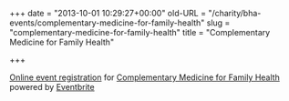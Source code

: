 +++
date = "2013-10-01 10:29:27+00:00"
old-URL = "/charity/bha-events/complementary-medicine-for-family-health"
slug = "complementary-medicine-for-family-health"
title = "Complementary Medicine for Family Health"

+++

[Online event registration](http://www.eventbrite.co.uk/r/eweb) for [Complementary Medicine for Family Health](https://www.eventbrite.co.uk/event/8369644833?ref=eweb) powered by [Eventbrite](http://www.eventbrite.co.uk?ref=eweb)

